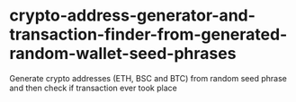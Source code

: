 # crypto-address-generator-and-transaction-finder-from-generated-random-wallet-seed-phrases
Generate crypto addresses (ETH, BSC and BTC) from random seed phrase and then check if transaction ever took place
